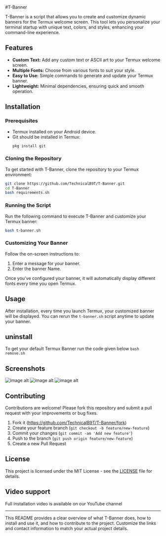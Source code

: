 #T-Banner

T-Banner is a script that allows you to create and customize dynamic banners for the Termux welcome screen. This tool lets you personalize your terminal startup with unique text, colors, and styles, enhancing your command-line experience.

## Features

- **Custom Text:** Add any custom text or ASCII art to your Termux welcome screen.
- **Multiple Fonts:** Choose from various fonts to suit your style.
- **Easy to Use:** Simple commands to generate and update your Termux banner.
- **Lightweight:** Minimal dependencies, ensuring quick and smooth operation.

## Installation

### Prerequisites

- Termux installed on your Android device.
- Git should be installed in Termux:
  ```bash
  pkg install git
  ```

### Cloning the Repository

To get started with T-Banner, clone the repository to your Termux environment:

```bash
git clone https://github.com/TechnicalB9T/T-Banner.git
cd T-Banner
bash requirements.sh

```

### Running the Script

Run the following command to execute T-Banner and customize your Termux banner:

```bash
bash t-banner.sh
```

### Customizing Your Banner

Follow the on-screen instructions to:

1. Enter a message for your banner.
2. Enter the banner Name.

Once you've configured your banner, it will automatically display different fonts every time you open Termux.

## Usage

After installation, every time you launch Termux, your customized banner will be displayed. You can rerun the `t-banner.sh` script anytime to update your banner.

## uninstall
To get your default Termux Banner run the code given below
`bash remove.sh` 

## Screenshots
![image alt](https://github.com/TechnicalB9T/T-Banner/blob/077d5d40bff94cba0813d264973ba7f717175e0b/Screenshot_20240826-142329.png)
![image alt](https://github.com/TechnicalB9T/T-Banner/blob/077d5d40bff94cba0813d264973ba7f717175e0b/Screenshot_20240826-142823.png)
![image alt](https://github.com/TechnicalB9T/T-Banner/blob/077d5d40bff94cba0813d264973ba7f717175e0b/Screenshot_20240826-142833.png)


## Contributing

Contributions are welcome! Please fork this repository and submit a pull request with your improvements or bug fixes.

1. Fork it (https://github.com/TechnicalB9T/T-Banner/fork)
2. Create your feature branch (`git checkout -b feature/new-feature`)
3. Commit your changes (`git commit -am 'Add new feature'`)
4. Push to the branch (`git push origin feature/new-feature`)
5. Create a new Pull Request

## License

This project is licensed under the MIT License - see the [LICENSE](LICENSE) file for details.

## Video support 

Full installation video is available on our YouTube channel 

---

This README provides a clear overview of what T-Banner does, how to install and use it, and how to contribute to the project. Customize the links and contact information to match your actual project details.
